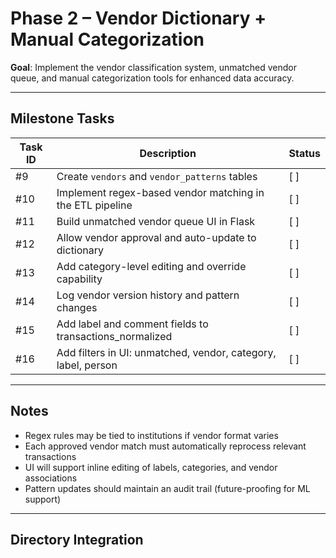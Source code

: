 # Phase 2 – Vendor Dictionary + Manual Categorization

**Goal**: Implement the vendor classification system, unmatched vendor queue, and manual categorization tools for enhanced data accuracy.

---

## Milestone Tasks

| Task ID | Description                                                    | Status   |
|---------|----------------------------------------------------------------|----------|
| #9      | Create `vendors` and `vendor_patterns` tables                  | [ ]      |
| #10     | Implement regex-based vendor matching in the ETL pipeline      | [ ]      |
| #11     | Build unmatched vendor queue UI in Flask                       | [ ]      |
| #12     | Allow vendor approval and auto-update to dictionary            | [ ]      |
| #13     | Add category-level editing and override capability             | [ ]      |
| #14     | Log vendor version history and pattern changes                 | [ ]      |
| #15     | Add label and comment fields to transactions_normalized        | [ ]      |
| #16     | Add filters in UI: unmatched, vendor, category, label, person  | [ ]      |

---

## Notes

- Regex rules may be tied to institutions if vendor format varies
- Each approved vendor match must automatically reprocess relevant transactions
- UI will support inline editing of labels, categories, and vendor associations
- Pattern updates should maintain an audit trail (future-proofing for ML support)

---

## Directory Integration

